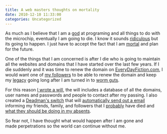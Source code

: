 ```yaml
---
title: A web masters thoughts on mortality
date: 2010-12-10 11:33:00
categories: Uncategorized
---
```

As much as I believe that I am a <a href="http://en.wikipedia.org/wiki/God_complex">god</a> at programing and all things to do with the microchip, eventually I am going to die. I know it sounds <a href="http://www.merriam-webster.com/dictionary/ridiculous">ridiculous</a> but its going to happen. I just have to accept the fact that I am <a href="http://en.wikipedia.org/wiki/Mortality">mortal</a> and plan for the future.

One of the things that I am concerned is after I die who is going to maintain all the websites and domains that I have started over the last few years. If I die suddenly and it was time to renew the domain on <a href="http://everydayfiction.com/">EveryDayFiction.com</a>, I would want one of <a href="http://en.wikipedia.org/wiki/Narcissistic_personality_disorder">my followers</a> to be able to renew the domain and keep my <a href="http://en.wikipedia.org/wiki/Legacy">legacy</a> going long after I am turned in to <a href="http://en.wikipedia.org/wiki/Atheism">worm guts</a>.

For this reason <a href="http://en.wikipedia.org/wiki/Will_(law)">I wrote a will</a>, the will includes a database of all the domains, user names and passwords and people to contact after my passing. I also created a <a href="http://www.abluestar.com/utilities/death_clock/">Deadman's switch</a> that will <a href="http://en.wikipedia.org/wiki/Dead_man's_switch">automatically send out a email</a> informing my friends, family, and followers that I <a href="http://en.wikipedia.org/wiki/Software_bug">probably</a> have died and <a href="http://en.wikipedia.org/wiki/World_domination">what they should be doing in my absents</a>.

So fear not, I have thought what would happen after I am gone and made perpetrations so the world can continue without me.
